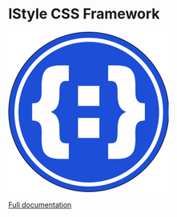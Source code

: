 # lStyle CSS Framework

![Screenshot](logo.png 'Logo Lari')

[Full documentation](https://lstyle.larico.net/)
